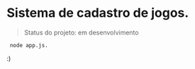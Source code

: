 <h1>Sistema de cadastro de jogos.</h1>

>Status do projeto: em desenvolvimento

```
 node app.js.
```
:)

